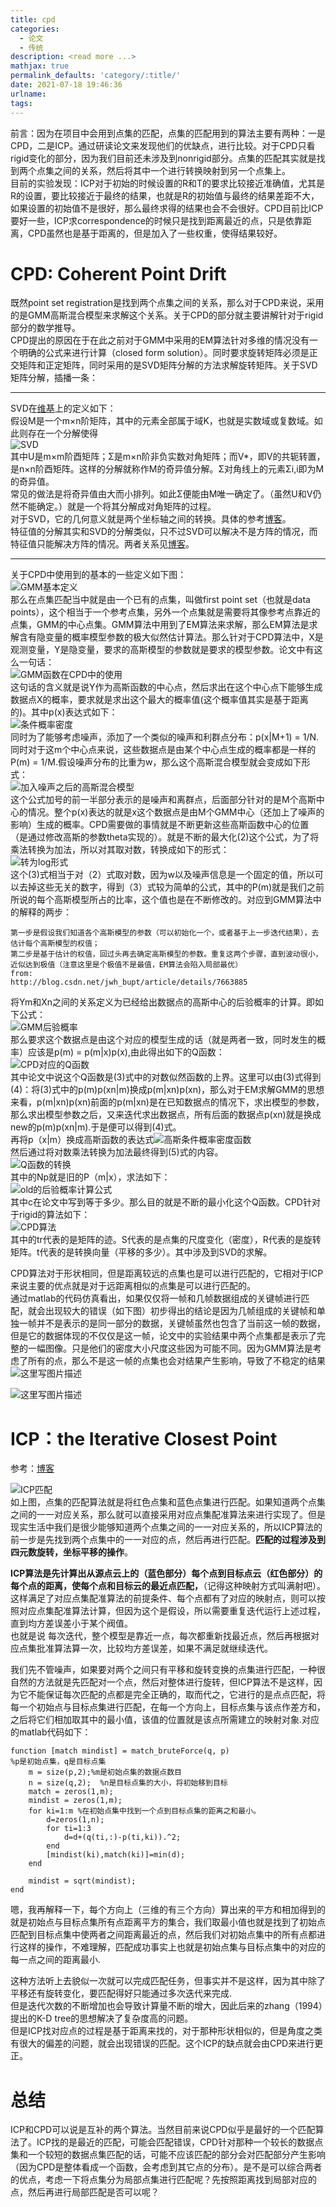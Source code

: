 ```yaml
---
title: cpd
categories:
  - 论文
  - 传统
description: <read more ...>
mathjax: true
permalink_defaults: 'category/:title/'
date: 2021-07-18 19:46:36
urlname:
tags:
---
```


前言：因为在项目中会用到点集的匹配，点集的匹配用到的算法主要有两种：一是CPD，二是ICP。通过研读论文来发现他们的优缺点，进行比较。对于CPD只看rigid变化的部分，因为我们目前还未涉及到nonrigid部分。点集的匹配其实就是找到两个点集之间的关系，然后将其中一个进行转换映射到另一个点集上。  
目前的实验发现：ICP对于初始的时候设置的R和T的要求比较接近准确值，尤其是R的设置，要比较接近于最终的结果，也就是R的初始值与最终的结果差距不大，如果设置的初始值不是很好，那么最终求得的结果也会不会很好。CPD目前比ICP要好一些，ICP求correspondence的时候只是找到距离最近的点，只是依靠距离，CPD虽然也是基于距离的，但是加入了一些权重，使得结果较好。  

# **CPD: Coherent Point Drift**

既然point set registration是找到两个点集之间的关系，那么对于CPD来说，采用的是GMM高斯混合模型来求解这个关系。关于CPD的部分就主要讲解针对于rigid部分的数学推导。  
CPD提出的原因在于在此之前对于GMM中采用的EM算法针对多维的情况没有一个明确的公式来进行计算（closed form solution）。同时要求旋转矩阵必须是正交矩阵和正定矩阵，同时采用的是SVD矩阵分解的方法求解旋转矩阵。关于SVD矩阵分解，插播一条：

* * *

SVD在[维基](https://zh.wikipedia.org/wiki/%E5%A5%87%E5%BC%82%E5%80%BC%E5%88%86%E8%A7%A3)上的定义如下：  
假设M是一个m×n阶矩阵，其中的元素全部属于域K，也就是实数域或复数域。如此则存在一个分解使得  
![SVD](cpd/1626608729-f307d5233e506556207812335165be9e.jpg)  
其中U是m×m阶酉矩阵；Σ是m×n阶非负实数对角矩阵；而V\*，即V的共轭转置，是n×n阶酉矩阵。这样的分解就称作M的奇异值分解。Σ对角线上的元素Σi,i即为M的奇异值。  
常见的做法是将奇异值由大而小排列。如此Σ便能由M唯一确定了。（虽然U和V仍然不能确定。）就是一个将其分解成对角矩阵的过程。  
对于SVD，它的几何意义就是两个坐标轴之间的转换。具体的参考[博客](http://blog.sciencenet.cn/blog-696950-699432.html)。  
特征值的分解其实和SVD的分解类似，只不过SVD可以解决不是方阵的情况，而特征值只能解决方阵的情况。两者关系见[博客](http://www.cnblogs.com/LeftNotEasy/archive/2011/01/19/svd-and-applications.html)。

* * *

关于CPD中使用到的基本的一些定义如下图：  
![GMM基本定义](cpd/1626608729-c5bdcb66a05628d71a26d4c89d5d35c9.jpg)  
那么在点集匹配当中就是由一个已有的点集，叫做first point set（也就是data points），这个相当于一个参考点集，另外一个点集就是需要将其像参考点靠近的点集，GMM的中心点集。GMM算法中用到了EM算法来求解，那么EM算法是求解含有隐变量的概率模型参数的极大似然估计算法。那么针对于CPD算法中，X是观测变量，Y是隐变量，要求的高斯模型的参数就是要求的模型参数。论文中有这么一句话：  
![GMM函数在CPD中的使用](cpd/1626608729-387e094a6cc56858ce06260523beac64.jpg)  
这句话的含义就是说Y作为高斯函数的中心点，然后求出在这个中心点下能够生成数据点X的概率，要求就是求出这个最大的概率值(这个概率值其实是基于距离的)。其中p(x)表达式如下：  
![条件概率密度](cpd/1626608729-a99635cd61cf54a9964a14e5c0a24511.jpg)  
同时为了能够考虑噪声，添加了一个类似的噪声和利群点分布：p(x|M+1) = 1/N. 同时对于这m个中心点来说，这些数据点是由某个中心点生成的概率都是一样的P(m) = 1/M.假设噪声分布的比重为w，那么这个高斯混合模型就会变成如下形式：  
![加入噪声之后的高斯混合模型](cpd/1626608729-1ea32322c5e6227c9d605a9b6f089232.jpg)  
这个公式加号的前一半部分表示的是噪声和离群点，后面部分针对的是M个高斯中心的情况。整个p(x)表达的就是x这个数据点是由M个GMM中心（还加上了噪声的影响）生成的概率。CPD需要做的事情就是不断更新这些高斯函数中心的位置（是通过修改高斯的参数theta实现的）。就是不断的最大化(2)这个公式，为了将乘法转换为加法，所以对其取对数，转换成如下的形式：  
![转为log形式](cpd/1626608729-2850630fb30a6294025c01f325a595f3.jpg)  
这个(3)式相当于对（2）式取对数，因为w以及噪声信息是一个固定的值，所以可以去掉这些无关的数字，得到（3）式较为简单的公式，其中的P(m)就是我们之前所说的每个高斯模型所占的比率，这个值也是在不断修改的。对应到GMM算法中的解释的两步：

```
第一步是假设我们知道各个高斯模型的参数（可以初始化一个，或者基于上一步迭代结果），去估计每个高斯模型的权值；
第二步是基于估计的权值，回过头再去确定高斯模型的参数。重复这两个步骤，直到波动很小，近似达到极值（注意这里是个极值不是最值，EM算法会陷入局部最优）
from:
http://blog.csdn.net/jwh_bupt/article/details/7663885
```

将Ym和Xn之间的关系定义为已经给出数据点的高斯中心的后验概率的计算。即如下公式：  
![GMM后验概率](cpd/1626608729-5024bab94902ebe897a98ff4564b6003.jpg)  
那么要求这个数据点是由这个对应的模型生成的话（就是两者一致，同时发生的概率）应该是p(m) = p(m|x)p(x),由此得出如下的Q函数：  
![CPD对应的Q函数](cpd/1626608729-1c24d27900dc6c28bffcbca4553e8553.jpg)  
其中论文中说这个Q函数是(3)式中的对数似然函数的上界。这里可以由(3)式得到(4)：将(3)式中的p(m)p(xn|m)换成p(m|xn)p(xn)，那么对于EM求解GMM的思想来看，p(m|xn)p(xn)前面的p(m|xn)是在已知数据点的情况下，求出模型的参数，那么求出模型参数之后，又来迭代求出数据点，所有后面的数据点p(xn)就是换成new的p(m)p(xn|m).于是便可以得到(4)式。  
再将p（x|m）换成高斯函数的表达式![高斯条件概率密度函数](cpd/1626608729-e7c2416d478086e6c049e0e2b7c6e1a1.jpg)  
然后通过将对数乘法转换为加法最终得到(5)式的内容。  
![Q函数的转换](cpd/1626608729-bca5e08c6ae454b2e8f7ec644a60f47b.jpg)  
其中的Np就是旧的P（m|x），求法如下：  
![old的后验概率计算公式](cpd/1626608729-231cd54d349c6a592fa62ba9d246004c.jpg)  
其中c在论文中写到等于多少。那么目的就是不断的最小化这个Q函数。CPD针对于rigid的算法如下：  
![CPD算法](cpd/1626608729-88cae4c3b389051f1e3411568cbdcfcd.jpg)  
其中的tr代表的是矩阵的迹。S代表的是点集的尺度变化（密度），R代表的是旋转矩阵。t代表的是转换向量（平移的多少）。其中涉及到SVD的求解。

CPD算法对于形状相同，但是距离较远的点集也是可以进行匹配的，它相对于ICP来说主要的优点就是对于远距离相似的点集是可以进行匹配的。  
通过matlab的代码仿真看出，如果仅仅将一帧和几帧数据组成的关键帧进行匹配，就会出现较大的错误（如下图）初步得出的结论是因为几帧组成的关键帧和单独一帧并不是表示的是同一部分的数据，关键帧虽然也包含了当前这一帧的数据，但是它的数据体现的不仅仅是这一帧，论文中的实验结果中两个点集都是表示了完整的一幅图像。只是他们的密度大小尺度这些因为可能不同。因为GMM算法是考虑了所有的点，那么不是这一帧的点集也会对结果产生影响，导致了不稳定的结果  
![这里写图片描述](cpd/1626608729-c63db277a298935cb2268aebbbed6322.png)

![这里写图片描述](cpd/1626608729-09555081defa2e90f025db828494186f.png)

# **ICP：the Iterative Closest Point**

参考：[博客](http://chrisyayu.me/2016/07/07/ICP%28Iterative-Closest-Point%29%E5%AD%A6%E4%B9%A0%E7%AC%94%E8%AE%B0/)

![ICP匹配](cpd/1626608729-82277474b704ad847973831137b2b7e1.jpg)  
如上图，点集的匹配算法就是将红色点集和蓝色点集进行匹配。如果知道两个点集之间的一一对应关系，那么就可以直接采用对应点集配准算法来进行实现了。但是现实生活中我们是很少能够知道两个点集之间的一一对应关系的，所以ICP算法的前一步是先找到两个点集中的一一对应的点，然后再进行匹配。**匹配的过程涉及到四元数旋转，坐标平移的操作**。

**ICP算法是先计算出从源点云上的（蓝色部分）每个点到目标点云（红色部分）的每个点的距离，使每个点和目标云的最近点匹配，**（记得这种映射方式叫满射吧）。  
这样满足了对应点集配准算法的前提条件、每个点都有了对应的映射点，则可以按照对应点集配准算法计算，但因为这个是假设，所以需要重复迭代运行上述过程，直到均方差误差小于某个阀值。  
也就是说 每次迭代，整个模型是靠近一点，每次都重新找最近点，然后再根据对应点集批准算法算一次，比较均方差误差，如果不满足就继续迭代。

我们先不管噪声，如果要对两个之间只有平移和旋转变换的点集进行匹配，一种很自然的方法就是先匹配对一个点，然后对整体进行旋转，但ICP算法不是这样，因为它不能保证每次匹配的点都是完全正确的，取而代之，它进行的是点点匹配，将每一个初始点与目标点集进行匹配，在每一个方向上，目标点集与该点作差方和，之后将它们相加取其中的最小值，该值的位置就是该点所需建立的映射对象.对应的matlab代码如下：

```
function [match mindist] = match_bruteForce(q, p) 
%p是初始点集，q是目标点集
    m = size(p,2);%m是初始点集的数据点数目
    n = size(q,2);  %n是目标点集的大小，将初始移到目标
    match = zeros(1,m);
    mindist = zeros(1,m);
    for ki=1:m %在初始点集中找到一个点到目标点集的距离之和最小。
        d=zeros(1,n);
        for ti=1:3
            d=d+(q(ti,:)-p(ti,ki)).^2;
        end
        [mindist(ki),match(ki)]=min(d);
    end

    mindist = sqrt(mindist);
end
```

嗯，我再解释一下，每个方向上（三维的有三个方向）算出来的平方和相加得到的就是初始点与目标点集所有点距离平方的集合，我们取最小值也就是找到了初始点匹配到目标点集中使两者之间距离最近的点，然后我们对初始点集中的所有点都进行这样的操作，不难理解，匹配成功事实上也就是初始点集与目标点集中的对应的每一点之间的距离最小.

这种方法听上去貌似一次就可以完成匹配任务，但事实并不是这样，因为其中除了平移还有旋转变化，要匹配得好只能通过多次迭代来完成.  
但是迭代次数的不断增加也会导致计算量不断的增大，因此后来的zhang（1994）提出的K-D tree的思想解决了复杂度高的问题。  
但是ICP找对应点的过程是基于距离来找的，对于那种形状相似的，但是角度之类有很大的偏差的问题，就会出现错误的匹配。这个ICP的缺点就会由CPD来进行更正。

# **总结**

ICP和CPD可以说是互补的两个算法。当然目前来说CPD似乎是最好的一个匹配算法了。ICP找的是最近的匹配，可能会匹配错误，CPD针对那种一个较长的数据点集和一个较短的数据点集匹配的话，可能不应该匹配的部分会对匹配部分产生影响（因为CPD是整体看成一个函数，会考虑到其它点的分布）。是不是可以综合两者的优点，考虑一下将点集分为局部点集进行匹配呢？先按照距离找到局部对应的点，然后再进行局部匹配是否可以呢？